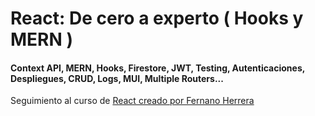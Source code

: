 # React: De cero a experto ( Hooks y MERN )

#### Context API, MERN, Hooks, Firestore, JWT, Testing, Autenticaciones, Despliegues, CRUD, Logs, MUI, Multiple Routers...

Seguimiento al curso de [React creado por Fernano Herrera](https://www.udemy.com/course/react-cero-experto/)
